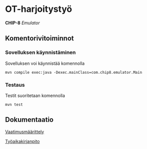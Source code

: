 # OT-harjoitystyö #

**CHIP-8** *Emulator*

## Komentorivitoiminnot ##

### Sovelluksen käynnistäminen
Sovelluksen voi käynnistää komennolla

```
mvn compile exec:java -Dexec.mainClass=com.chip8.emulator.Main
```

### Testaus
Testit suoritetaan komennolla
```
mvn test
```


## Dokumentaatio ##

[Vaatimusmäärittely](https://github.com/Le36/ot-harjoitustyo/blob/main/dokumentaatio/vaatimusm%C3%A4%C3%A4rittely.md)

[Työaikakirjanpito](https://github.com/Le36/ot-harjoitustyo/blob/main/dokumentaatio/tuntikirjanpito.md)
